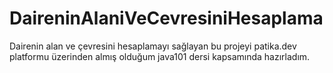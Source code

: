 # DaireninAlaniVeCevresiniHesaplama
Dairenin alan ve çevresini hesaplamayı sağlayan bu projeyi patika.dev platformu üzerinden almış olduğum java101 dersi kapsamında hazırladım.
